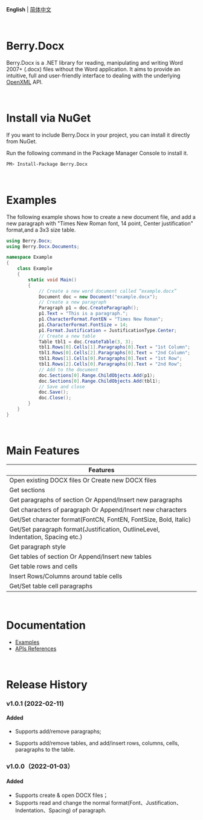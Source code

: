 **English** | [简体中文](./README_CN.md)

<br/>

# Berry.Docx

Berry.Docx is a .NET library for reading, manipulating and writing Word 2007+ (.docx) files without the Word application. It aims to provide an intuitive, full and user-friendly interface to dealing with the underlying [OpenXML](https://github.com/OfficeDev/Open-XML-SDK) API.

<br/>

# Install via NuGet

If you want to include Berry.Docx in your project, you can install it directly from NuGet.

Run the following command in the Package Manager Console to install it.

```sh
PM> Install-Package Berry.Docx
```

<br/>

# Examples

The following example shows how to create a new document file, and add a new paragraph with "Times New Roman font, 14 point, Center justification" format,and a 3x3 size table.

```c#
using Berry.Docx;
using Berry.Docx.Documents;

namespace Example
{
    class Example
    {
        static void Main() 
        {
			// Create a new word document called “example.docx”
            Document doc = new Document("example.docx");
			// Create a new paragraph
            Paragraph p1 = doc.CreateParagraph();
            p1.Text = "This is a paragraph.";
            p1.CharacterFormat.FontEN = "Times New Roman";
            p1.CharacterFormat.FontSize = 14;
            p1.Format.Justification = JustificationType.Center;
			// Create a new table
            Table tbl1 = doc.CreateTable(3, 3);
            tbl1.Rows[0].Cells[1].Paragraphs[0].Text = "1st Column";
            tbl1.Rows[0].Cells[2].Paragraphs[0].Text = "2nd Column";
            tbl1.Rows[1].Cells[0].Paragraphs[0].Text = "1st Row";
            tbl1.Rows[2].Cells[0].Paragraphs[0].Text = "2nd Row";
			// Add to the document
            doc.Sections[0].Range.ChildObjects.Add(p1);
            doc.Sections[0].Range.ChildObjects.Add(tbl1);
			// Save and close
            doc.Save();
            doc.Close();
        } 
    }
}
```

<br/>

# Main Features

| Features                                                     |
| ------------------------------------------------------------ |
| Open existing DOCX files Or Create new DOCX files            |
| Get sections                                                 |
| Get paragraphs of section Or Append/Insert new paragraphs    |
| Get characters of paragraph Or Append/Insert new characters  |
| Get/Set character format(FontCN, FontEN, FontSize, Bold, Italic) |
| Get/Set paragraph format(Justification, OutlineLevel, Indentation, Spacing etc.) |
| Get paragraph style                                          |
| Get tables of section Or Append/Insert new tables            |
| Get table rows and cells                                     |
| Insert Rows/Columns around table cells                       |
| Get/Set table cell paragraphs                                |

<br/>

# Documentation

- [Examples](https://theyangfan.github.io/Berry.Docx/en-US/examples/paragraph/index.html)
- [APIs References](https://theyangfan.github.io/Berry.Docx/en-US/api/index.html)

<br/>

# Release History

### v1.0.1 (2022-02-11)

#### Added

- Supports add/remove paragraphs;

- Supports add/remove tables, and add/insert rows, columns, cells, paragraphs to the table.

### v1.0.0（2022-01-03）

#### Added

- Supports create & open DOCX files；
- Supports read and change the normal format(Font、Justification、Indentation、Spacing) of paragraph.

